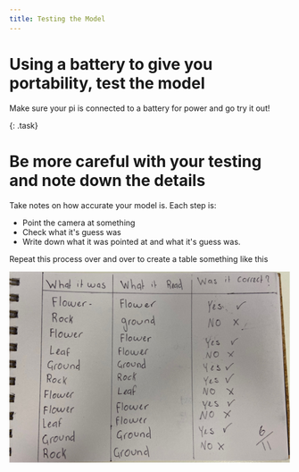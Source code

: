 ```yaml
---
title: Testing the Model
---
```


# Using a battery to give you portability, test the model

Make sure your pi is connected to a battery for power and go try it out!

{: .task}
# Be more careful with your testing and note down the details
Take notes on how accurate your model is.  Each step is:
  * Point the camera at something
  * Check what it's guess was
  * Write down what it was pointed at and what it's guess was.

Repeat this process over and over to create a table something like this

![ResultsTable](/stem_club/imgs/testingTable.jpg)



